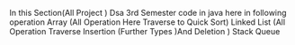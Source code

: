 In this Section(All Project ) Dsa 3rd Semester code in java here in following operation
Array (All Operation Here Traverse to Quick Sort)
Linked List (All Operation Traverse Insertion (Further Types )And Deletion )
Stack 
Queue 
